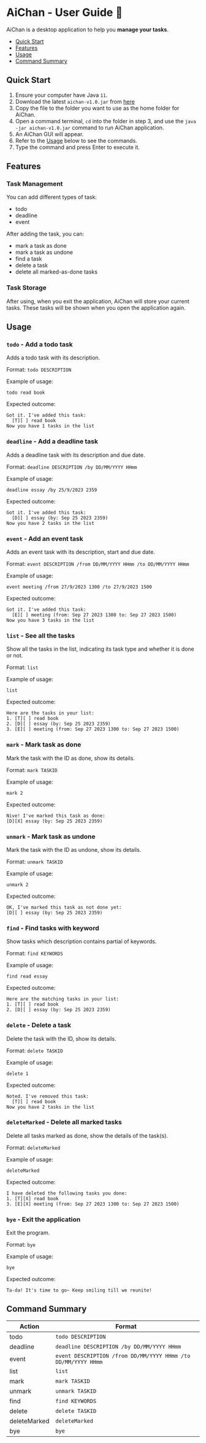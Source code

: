 # AiChan - User Guide 🌟

AiChan is a desktop application to help you **manage your tasks**.

- [Quick Start](#quick-start)
- [Features](#features)
- [Usage](#usage)
- [Command Summary](#command-summary)

<!--Quick Start part inspired by https://se-education.org/addressbook-level3/UserGuide.html-->
## Quick Start

1. Ensure your computer have Java `11`.
2. Download the latest `aichan-v1.0.jar` from [here](https://github.com/KumChaiYin/ip/releases)
3. Copy the file to the folder you want to use as the home folder for AiChan.
4. Open a command terminal, `cd` into the folder in step 3, and use the `java -jar aichan-v1.0.jar` command to run AiChan application.
5. An AiChan GUI will appear.
6. Refer to the [Usage](#usage) below to see the commands.
7. Type the command and press Enter to execute it.

## Features 

### Task Management

You can add different types of task:
- todo
- deadline
- event

After adding the task, you can:
- mark a task as done
- mark a task as undone
- find a task
- delete a task
- delete all marked-as-done tasks

### Task Storage

After using, when you exit the application, AiChan will store your current tasks.
These tasks will be shown when you open the application again.

## Usage

### `todo` - Add a todo task

Adds a todo task with its description.

Format: `todo DESCRIPTION`

Example of usage: 

`todo read book`

Expected outcome:

```
Got it. I've added this task:
  [T][ ] read book
Now you have 1 tasks in the list
```

### `deadline` - Add a deadline task

Adds a deadline task with its description and due date.

Format: `deadline DESCRIPTION /by DD/MM/YYYY HHmm`

Example of usage:

`deadline essay /by 25/9/2023 2359`

Expected outcome:

```
Got it. I've added this task:
  [D][ ] essay (by: Sep 25 2023 2359)
Now you have 2 tasks in the list
```

### `event` - Add an event task

Adds an event task with its description, start and due date.

Format: `event DESCRIPTION /from DD/MM/YYYY HHmm /to DD/MM/YYYY HHmm`

Example of usage:

`event meeting /from 27/9/2023 1300 /to 27/9/2023 1500`

Expected outcome:

```
Got it. I've added this task:
  [E][ ] meeting (from: Sep 27 2023 1300 to: Sep 27 2023 1500)
Now you have 3 tasks in the list
```

### `list` - See all the tasks

Show all the tasks in the list, indicating its task type and whether it is done or not.

Format: `list`

Example of usage:

`list`

Expected outcome:

```
Here are the tasks in your list:
1. [T][ ] read book
2. [D][ ] essay (by: Sep 25 2023 2359)
3. [E][ ] meeting (from: Sep 27 2023 1300 to: Sep 27 2023 1500)
```

### `mark` - Mark task as done

Mark the task with the ID as done, show its details.

Format: `mark TASKID`

Example of usage:

`mark 2`

Expected outcome:

```
Nive! I've marked this task as done:
[D][X] essay (by: Sep 25 2023 2359)
```

### `unmark` - Mark task as undone

Mark the task with the ID as undone, show its details.

Format: `unmark TASKID`

Example of usage:

`unmark 2`

Expected outcome:

```
OK, I've marked this task as not done yet:
[D][ ] essay (by: Sep 25 2023 2359)
```

### `find` - Find tasks with keyword

Show tasks which description contains partial of keywords.

Format: `find KEYWORDS`

Example of usage:

`find read essay`

Expected outcome:

```
Here are the matching tasks in your list:
1. [T][ ] read book
2. [D][ ] essay (by: Sep 25 2023 2359)
```

### `delete` - Delete a task

Delete the task with the ID, show its details.

Format: `delete TASKID`

Example of usage:

`delete 1`

Expected outcome:

```
Noted. I've removed this task:
  [T][ ] read book
Now you have 2 tasks in the list
```

### `deleteMarked` - Delete all marked tasks

Delete all tasks marked as done, show the details of the task(s).

Format: `deleteMarked`

Example of usage:

`deleteMarked`

Expected outcome:

```
I have deleted the following tasks you done:
1. [T][X] read book
3. [E][X] meeting (from: Sep 27 2023 1300 to: Sep 27 2023 1500)
```
### `bye` - Exit the application

Exit the program.

Format: `bye`

Example of usage:

`bye`

Expected outcome:

```
Ta-da! It's time to go~ Keep smiling till we reunite!
```

## Command Summary

| Action   | Format                                        |
|----------|----------------------------------------------|
| todo     | `todo DESCRIPTION`                            |
| deadline | `deadline DESCRIPTION /by DD/MM/YYYY HHmm`   |
| event    | `event DESCRIPTION /from DD/MM/YYYY HHmm /to DD/MM/YYYY HHmm` |
| list     | `list`                                       |
| mark     | `mark TASKID`                                |
| unmark   | `unmark TASKID`                              |
| find     | `find KEYWORDS`                              |
| delete   | `delete TASKID`                              |
| deleteMarked | `deleteMarked`                            |
| bye      | `bye`                                        |
